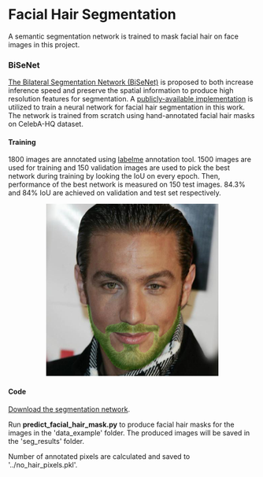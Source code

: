 # Facial Hair Segmentation
A semantic segmentation network is trained to mask facial hair on face images in this project.

### BiSeNet
[The Bilateral Segmentation Network (BiSeNet)](https://openaccess.thecvf.com/content_ECCV_2018/papers/Changqian_Yu_BiSeNet_Bilateral_Segmentation_ECCV_2018_paper.pdf) is proposed to both increase inference speed and preserve the spatial information to produce high resolution features for segmentation. A [publicly-available implementation](https://github.com/zllrunning/face-parsing.PyTorch) is utilized to train a neural network for facial hair segmentation in this work. The network is trained from scratch using hand-annotated facial hair masks on CelebA-HQ dataset. 

#### Training
1800 images are annotated using [labelme](https://github.com/wkentaro/labelme) annotation tool. 1500 images are used for training and 150 validation images are used to pick the best network during training by looking the IoU on every epoch. Then, performance of the best network is measured on 150 test images. 84.3% and 84% IoU are achieved on validation and test set respectively. 

<p align="center">
  <img src="./samples/00030_result_iou_87.96.png" width="350" title="00030_result_iou_87.96.png">
</p>

#### Code

[Download the segmentation network](https://drive.google.com/file/d/1KSa9_g_cL047Z0B2hEn8cRPsDP7sjPXC/view?usp=share_link).

Run **predict_facial_hair_mask.py** to produce facial hair masks for the images in the 'data_example' folder. The produced images will be saved in the 'seg_results' folder.

Number of annotated pixels are calculated and saved to '../no_hair_pixels.pkl'.
